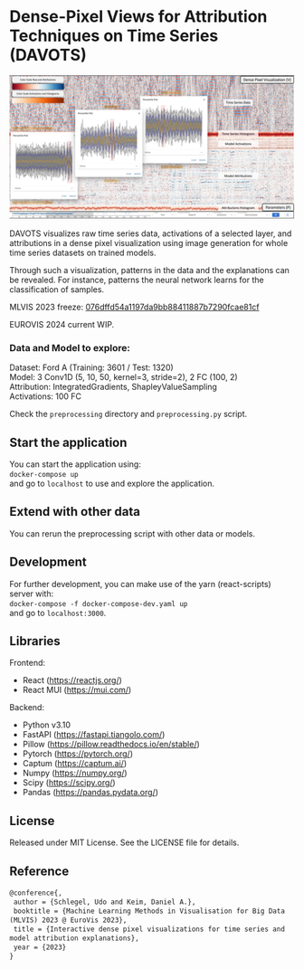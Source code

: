 # Dense-Pixel Views for Attribution Techniques on Time Series (DAVOTS)

![Teaser DAVOTS](images/teaser.png)

DAVOTS visualizes raw time series data, activations of a selected layer, and attributions in a dense pixel visualization using image generation for whole time series datasets on trained models.

Through such a visualization, patterns in the data and the explanations can be revealed.
For instance, patterns the neural network learns for the classification of samples.

MLVIS 2023 freeze: [076dffd54a1197da9bb88411887b7290fcae81cf](https://github.com/visual-xai-for-time-series/dense-time-series-attributions/tree/076dffd54a1197da9bb88411887b7290fcae81cf)

EUROVIS 2024 current WIP.

### Data and Model to explore:

Dataset: Ford A (Training: 3601 / Test: 1320)  
Model: 3 Conv1D (5, 10, 50, kernel=3, stride=2), 2 FC (100, 2)  
Attribution: IntegratedGradients, ShapleyValueSampling  
Activations: 100 FC

Check the `preprocessing` directory and `preprocessing.py` script.

## Start the application

You can start the application using:  
`docker-compose up`  
and go to `localhost` to use and explore the application.

## Extend with other data

You can rerun the preprocessing script with other data or models.

## Development

For further development, you can make use of the yarn (react-scripts) server with:  
`docker-compose -f docker-compose-dev.yaml up`  
and go to `localhost:3000`.

## Libraries

Frontend:

-   React (https://reactjs.org/)
-   React MUI (https://mui.com/)

Backend:

-   Python v3.10
-   FastAPI (https://fastapi.tiangolo.com/)
-   Pillow (https://pillow.readthedocs.io/en/stable/)
-   Pytorch (https://pytorch.org/)
-   Captum (https://captum.ai/)
-   Numpy (https://numpy.org/)
-   Scipy (https://scipy.org/)
-   Pandas (https://pandas.pydata.org/)

## License

Released under MIT License. See the LICENSE file for details.

## Reference

```
@conference{,
 author = {Schlegel, Udo and Keim, Daniel A.},
 booktitle = {Machine Learning Methods in Visualisation for Big Data (MLVIS) 2023 @ EuroVis 2023},
 title = {Interactive dense pixel visualizations for time series and model attribution explanations},
 year = {2023}
}
```

